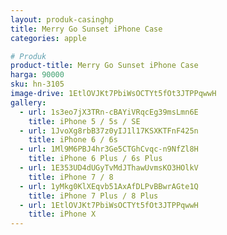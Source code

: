 ```yaml
---
layout: produk-casinghp
title: Merry Go Sunset iPhone Case
categories: apple

# Produk
product-title: Merry Go Sunset iPhone Case
harga: 90000
sku: hn-3105
image-drive: 1EtlOVJKt7PbiWsOCTYt5fOt3JTPPqwwH
gallery:
  - url: 1s3eo7jX3TRn-cBAYiVRqcEg39msLmn6E
    title: iPhone 5 / 5s / SE
  - url: 1JvoXg8rbB37z0yIJ1l17KSXKTFnF425n
    title: iPhone 6 / 6s
  - url: 1Ml9M6PBJ4hr3Ge5CTGhCvqc-n9NfZl8H
    title: iPhone 6 Plus / 6s Plus
  - url: 1E353UD4dUGyTvMdJThawUvmsKO3HOlkV
    title: iPhone 7 / 8
  - url: 1yMkg0KlXEqvb51AxAfDLPvBBwrAGte1Q
    title: iPhone 7 Plus / 8 Plus
  - url: 1EtlOVJKt7PbiWsOCTYt5fOt3JTPPqwwH
    title: iPhone X
---
```

